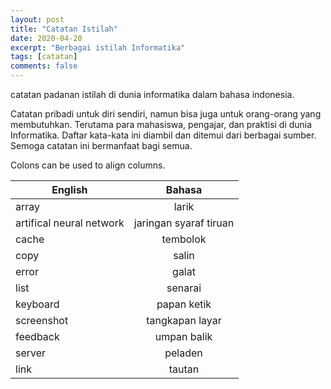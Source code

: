```yaml
---
layout: post
title: "Catatan Istilah"
date: 2020-04-20
excerpt: "Berbagai istilah Informatika"
tags: [catatan]
comments: false
---
```



catatan padanan istilah di dunia informatika dalam bahasa indonesia.

Catatan pribadi untuk diri sendiri, namun bisa juga untuk orang-orang yang membutuhkan. Terutama para mahasiswa, pengajar, dan praktisi di dunia Informatika. 
Daftar kata-kata ini diambil dan ditemui dari berbagai sumber. Semoga catatan ini bermanfaat bagi semua.


Colons can be used to align columns.

| English       | Bahasa        |
| ------------- |:-------------:|
|array	| larik|
|artifical neural network | jaringan syaraf tiruan|
|cache	| tembolok|
|copy | salin|
|error | galat|
|list | senarai|
|keyboard | papan ketik|
|screenshot	| tangkapan layar|
|feedback | umpan balik|
|server | peladen|
|link | tautan|




